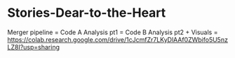 # Stories-Dear-to-the-Heart

Merger pipeline = Code A
Analysis pt1 = Code B
Analysis pt2 + Visuals = https://colab.research.google.com/drive/1cJcmfZr7LKyDlAAf0ZWbifo5U5nzLZ8I?usp=sharing
